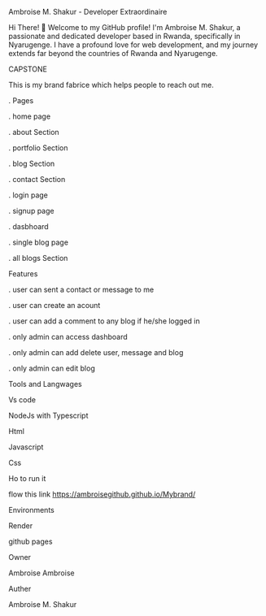 Ambroise M. Shakur - Developer Extraordinaire

Hi There! 👋
Welcome to my GitHub profile! I'm Ambroise M. Shakur, a passionate and dedicated developer based in Rwanda, specifically in Nyarugenge. I have a profound love for web development, and my journey extends far beyond the countries of Rwanda and Nyarugenge.

CAPSTONE

This is my brand fabrice which helps people to reach out me.

. Pages

. home page

. about Section

. portfolio Section

. blog Section

. contact Section

. login page

. signup page

. dasbhoard

. single blog page

. all blogs Section

Features

. user can sent a contact or message to me

. user can create an acount

. user can add a comment to any blog if he/she logged in

. only admin can access dashboard

. only admin can add delete user, message and blog

. only admin can edit blog

Tools and Langwages

Vs code

NodeJs with Typescript

Html

Javascript

Css

Ho to run it

flow this link https://ambroisegithub.github.io/Mybrand/

Environments

Render

github pages

Owner

Ambroise Ambroise

Auther

Ambroise M. Shakur
